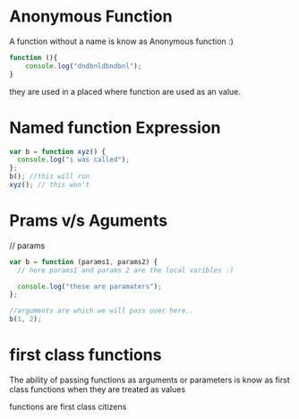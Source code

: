 # Anonymous Function

A function without a name is know as Anonymous function :)

```js
function (){
    console.log("dndbnldbndbnl");
}
```

they are used in a placed where function are used as an value.

# Named function Expression

```js
var b = function xyz() {
  console.log("i was called");
};
b(); //this will run
xyz(); // this won't
```

# Prams v/s Aguments

// params

```js
var b = function (params1, params2) {
  // here params1 and params 2 are the local varibles :)

  console.log("these are paramaters");
};

//arguments are which we will pass over here..
b(1, 2);
```

# first class functions

The ability of passing functions as arguments or parameters is know as first class functions
when they are treated as values

functions are first class citizens
